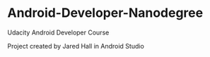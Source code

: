 # Android-Developer-Nanodegree  

Udacity Android Developer Course  

Project created by Jared Hall in Android Studio
